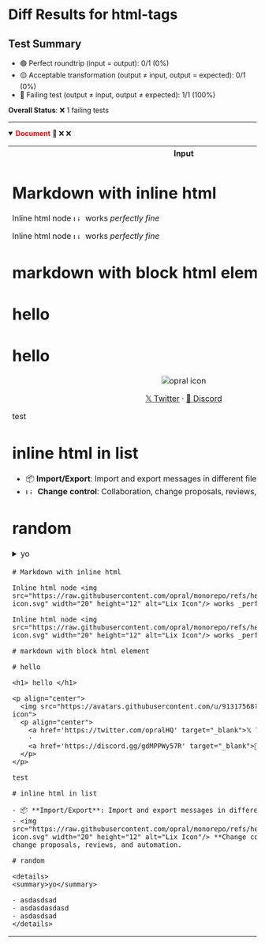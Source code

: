 # Diff Results for html-tags

## Test Summary

- 🟢 Perfect roundtrip (input = output): 0/1 (0%)
- 🟡 Acceptable transformation (output ≠ input, output = expected): 0/1 (0%)
- 🔴 Failing test (output ≠ input, output ≠ expected): 1/1 (100%)

**Overall Status**: ❌ 1 failing tests

---

<details open>
<summary><span style="color:red; font-weight:bold;">Document</span> 🔴 <span title="Input = Output?">❌</span> <span title="Visual match?">❌</span></summary>

<table>
<tr>
<th style="width: 50%">Input</th>
<th style="width: 50%">Actual Output</th>
</tr>
<tr>
<td>

# Markdown with inline html

Inline html node <img src="https://raw.githubusercontent.com/opral/monorepo/refs/heads/main/lix/assets/lix-icon.svg" width="20" height="12" alt="Lix Icon"/> works _perfectly fine_

Inline html node <img src="https://raw.githubusercontent.com/opral/monorepo/refs/heads/main/lix/assets/lix-icon.svg" width="20" height="12" alt="Lix Icon"/> works _perfectly fine_

# markdown with block html element

# hello

<h1> hello </h1>

<p align="center">
  <img src="https://avatars.githubusercontent.com/u/91317568?s=64&v=4" alt="opral icon">
  <p align="center">
    <a href='https://twitter.com/opralHQ' target="_blank">𝕏 Twitter</a>
    ·
    <a href='https://discord.gg/gdMPPWy57R' target="_blank">💬 Discord</a>
  </p>
</p>

test

# inline html in list

- 📦 **Import/Export**: Import and export messages in different file formats.
- <img src="https://raw.githubusercontent.com/opral/monorepo/refs/heads/main/lix/assets/lix-icon.svg" width="20" height="12" alt="Lix Icon"/> **Change control**: Collaboration, change proposals, reviews, and automation.

# random

<details>
<summary>yo</summary>

- asdasdsad
- asdasdasdasd
- asdasdsad
</details>


</td>
<td>

# Markdown with inline htmlInline html node \<img src="https://raw.githubusercontent.com/opral/monorepo/refs/heads/main/lix/assets/lix-icon.svg" width="20" height="12" alt="Lix Icon"/> works *perfectly fine*Inline html node \<img src="https://raw.githubusercontent.com/opral/monorepo/refs/heads/main/lix/assets/lix-icon.svg" width="20" height="12" alt="Lix Icon"/> works *perfectly fine*# markdown with block html element# hello<h1> hello </h1><p align="center">
  \<img src="https://avatars.githubusercontent.com/u/91317568?s=64&v=4" alt="opral icon">
  \<p align="center">
    \<a href='https://twitter.com/opralHQ' target="_blank">𝕏 Twitter</a>
    ·
    \<a href='https://discord.gg/gdMPPWy57R' target="_blank">💬 Discord</a>
  \</p>
\</p>test# inline html in list- 📦 **Import/Export**: Import and export messages in different file formats.

- \<img src="https://raw.githubusercontent.com/opral/monorepo/refs/heads/main/lix/assets/lix-icon.svg" width="20" height="12" alt="Lix Icon"/> **Change control**: Collaboration, change proposals, reviews, and automation.# random<details>
\<summary>yo</summary>- asdasdsad

- asdasdasdasd

- asdasdsad</details>


</td>
</tr>
<tr>
<td>

<pre><code># Markdown with inline html

Inline html node &lt;img src=&quot;https://raw.githubusercontent.com/opral/monorepo/refs/heads/main/lix/assets/lix-icon.svg&quot; width=&quot;20&quot; height=&quot;12&quot; alt=&quot;Lix Icon&quot;/&gt; works _perfectly fine_

Inline html node &lt;img src=&quot;https://raw.githubusercontent.com/opral/monorepo/refs/heads/main/lix/assets/lix-icon.svg&quot; width=&quot;20&quot; height=&quot;12&quot; alt=&quot;Lix Icon&quot;/&gt; works _perfectly fine_

# markdown with block html element

# hello

&lt;h1&gt; hello &lt;/h1&gt;

&lt;p align=&quot;center&quot;&gt;
  &lt;img src=&quot;https://avatars.githubusercontent.com/u/91317568?s=64&amp;v=4&quot; alt=&quot;opral icon&quot;&gt;
  &lt;p align=&quot;center&quot;&gt;
    &lt;a href=&#039;https://twitter.com/opralHQ&#039; target=&quot;_blank&quot;&gt;𝕏 Twitter&lt;/a&gt;
    ·
    &lt;a href=&#039;https://discord.gg/gdMPPWy57R&#039; target=&quot;_blank&quot;&gt;💬 Discord&lt;/a&gt;
  &lt;/p&gt;
&lt;/p&gt;

test

# inline html in list

- 📦 **Import/Export**: Import and export messages in different file formats.
- &lt;img src=&quot;https://raw.githubusercontent.com/opral/monorepo/refs/heads/main/lix/assets/lix-icon.svg&quot; width=&quot;20&quot; height=&quot;12&quot; alt=&quot;Lix Icon&quot;/&gt; **Change control**: Collaboration, change proposals, reviews, and automation.

# random

&lt;details&gt;
&lt;summary&gt;yo&lt;/summary&gt;

- asdasdsad
- asdasdasdasd
- asdasdsad
&lt;/details&gt;
</code></pre>

</td>
<td>

<pre><code># Markdown with inline htmlInline html node \&lt;img src=&quot;https://raw.githubusercontent.com/opral/monorepo/refs/heads/main/lix/assets/lix-icon.svg&quot; width=&quot;20&quot; height=&quot;12&quot; alt=&quot;Lix Icon&quot;/&gt; works *perfectly fine*Inline html node \&lt;img src=&quot;https://raw.githubusercontent.com/opral/monorepo/refs/heads/main/lix/assets/lix-icon.svg&quot; width=&quot;20&quot; height=&quot;12&quot; alt=&quot;Lix Icon&quot;/&gt; works *perfectly fine*# markdown with block html element# hello&lt;h1&gt; hello &lt;/h1&gt;&lt;p align=&quot;center&quot;&gt;
  \&lt;img src=&quot;https://avatars.githubusercontent.com/u/91317568?s=64&amp;v=4&quot; alt=&quot;opral icon&quot;&gt;
  \&lt;p align=&quot;center&quot;&gt;
    \&lt;a href=&#039;https://twitter.com/opralHQ&#039; target=&quot;_blank&quot;&gt;𝕏 Twitter&lt;/a&gt;
    ·
    \&lt;a href=&#039;https://discord.gg/gdMPPWy57R&#039; target=&quot;_blank&quot;&gt;💬 Discord&lt;/a&gt;
  \&lt;/p&gt;
\&lt;/p&gt;test# inline html in list- 📦 **Import/Export**: Import and export messages in different file formats.

- \&lt;img src=&quot;https://raw.githubusercontent.com/opral/monorepo/refs/heads/main/lix/assets/lix-icon.svg&quot; width=&quot;20&quot; height=&quot;12&quot; alt=&quot;Lix Icon&quot;/&gt; **Change control**: Collaboration, change proposals, reviews, and automation.# random&lt;details&gt;
\&lt;summary&gt;yo&lt;/summary&gt;- asdasdsad

- asdasdasdasd

- asdasdsad&lt;/details&gt;
</code></pre>

</td>
</tr>
</table>

</details>

